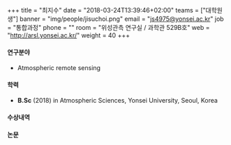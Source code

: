 ﻿+++
title = "최지수"
date = "2018-03-24T13:39:46+02:00"
teams = ["대학원생"]
banner = "img/people/jisuchoi.png"
email = "js4975@yonsei.ac.kr"
job = "통합과정"
phone = ""
room = "위성관측 연구실 / 과학관 529B호"
web = "http://arsl.yonsei.ac.kr/"
weight = 40
+++

#### 연구분야
+ Atmospheric remote sensing

#### 학력
 + **B.Sc** (2018) in Atmospheric Sciences, Yonsei University, Seoul, Korea

#### 수상내역


#### 논문
